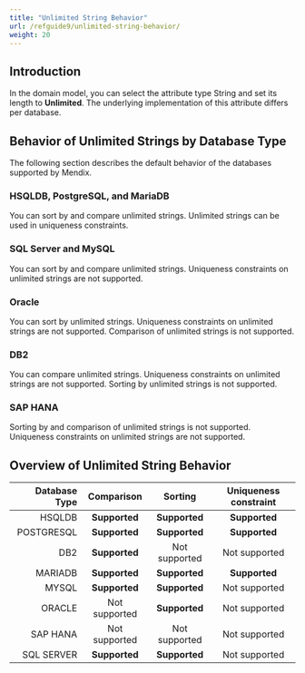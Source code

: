 ```yaml
---
title: "Unlimited String Behavior"
url: /refguide9/unlimited-string-behavior/
weight: 20
---
```


## Introduction

In the domain model, you can select the attribute type String and set its length to **Unlimited**. The underlying implementation of this attribute differs per database.

## Behavior of Unlimited Strings by Database Type

The following section describes the default behavior of the databases supported by Mendix.

### HSQLDB, PostgreSQL, and MariaDB

You can sort by and compare unlimited strings. Unlimited strings can be used in uniqueness constraints.

### SQL Server and MySQL

You can sort by and compare unlimited strings. Uniqueness constraints on unlimited strings are not supported.

### Oracle

You can sort by unlimited strings. Uniqueness constraints on unlimited strings are not supported. Comparison of unlimited strings is not supported.

### DB2

You can compare unlimited strings. Uniqueness constraints on unlimited strings are not supported. Sorting by unlimited strings is not supported.

### SAP HANA

Sorting by and comparison of unlimited strings is not supported. Uniqueness constraints on unlimited strings are not supported.

## Overview of Unlimited String Behavior

| **Database Type** | **Comparison** | **Sorting**   | **Uniqueness constraint** |
|------------------:|:--------------:|:-------------:|:-------------------------:|
| HSQLDB            | **Supported**  | **Supported** | **Supported**             |
| POSTGRESQL        | **Supported**  | **Supported** | **Supported**             |
| DB2               | **Supported**  | Not supported | Not supported             |
| MARIADB           | **Supported**  | **Supported** | **Supported**             |
| MYSQL             | **Supported**  | **Supported** | Not supported             |
| ORACLE            | Not supported  | **Supported** | Not supported             |
| SAP HANA          | Not supported  | Not supported | Not supported             |
| SQL SERVER        | **Supported**  | **Supported** | Not supported             |
